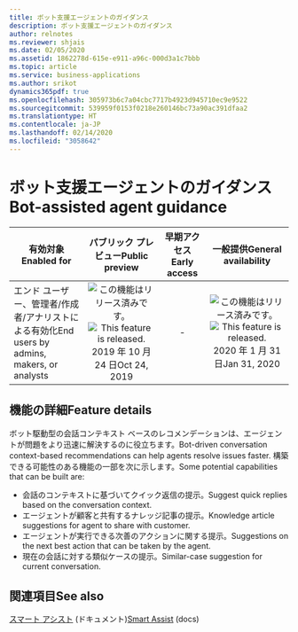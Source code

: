 ```yaml
---
title: ボット支援エージェントのガイダンス
description: ボット支援エージェントのガイダンス
author: relnotes
ms.reviewer: shjais
ms.date: 02/05/2020
ms.assetid: 1862278d-615e-e911-a96c-000d3a1c7bbb
ms.topic: article
ms.service: business-applications
ms.author: srikot
dynamics365pdf: true
ms.openlocfilehash: 305973b6c7a04cbc7717b4923d945710ec9e9522
ms.sourcegitcommit: 539959f0153f0218e260146bc73a90ac391dfaa2
ms.translationtype: HT
ms.contentlocale: ja-JP
ms.lasthandoff: 02/14/2020
ms.locfileid: "3058642"
---
```

# <a name="bot-assisted-agent-guidance"></a><span data-ttu-id="1093f-103">ボット支援エージェントのガイダンス</span><span class="sxs-lookup"><span data-stu-id="1093f-103">Bot-assisted agent guidance</span></span>


| <span data-ttu-id="1093f-104">有効対象</span><span class="sxs-lookup"><span data-stu-id="1093f-104">Enabled for</span></span>    |  <span data-ttu-id="1093f-105">パブリック プレビュー</span><span class="sxs-lookup"><span data-stu-id="1093f-105">Public preview</span></span> | <span data-ttu-id="1093f-106">早期アクセス</span><span class="sxs-lookup"><span data-stu-id="1093f-106">Early access</span></span> | <span data-ttu-id="1093f-107">一般提供</span><span class="sxs-lookup"><span data-stu-id="1093f-107">General availability</span></span> | 
| ---------- | :----------: |:----------: |:----------: |
|<span data-ttu-id="1093f-108">エンド ユーザー、管理者/作成者/アナリストによる有効化</span><span class="sxs-lookup"><span data-stu-id="1093f-108">End users by admins, makers, or analysts</span></span>|<span data-ttu-id="1093f-109">![この機能はリリース済みです。](/dynamics365-release-plan/media/green-checkmark.png "この機能はリリース済みです。")</span><span class="sxs-lookup"><span data-stu-id="1093f-109">![This feature is released.](/dynamics365-release-plan/media/green-checkmark.png "This feature is released.")</span></span> <span data-ttu-id="1093f-110">2019 年 10 月 24 日</span><span class="sxs-lookup"><span data-stu-id="1093f-110">Oct 24, 2019</span></span>|-| <span data-ttu-id="1093f-111">![この機能はリリース済みです。](/dynamics365-release-plan/media/green-checkmark.png "この機能はリリース済みです。")</span><span class="sxs-lookup"><span data-stu-id="1093f-111">![This feature is released.](/dynamics365-release-plan/media/green-checkmark.png "This feature is released.")</span></span> <span data-ttu-id="1093f-112">2020 年 1 月 31 日</span><span class="sxs-lookup"><span data-stu-id="1093f-112">Jan 31, 2020</span></span>|






## <a name="feature-details"></a><span data-ttu-id="1093f-113">機能の詳細</span><span class="sxs-lookup"><span data-stu-id="1093f-113">Feature details</span></span>
<!--feature detail start -->
<span data-ttu-id="1093f-114">ボット駆動型の会話コンテキスト ベースのレコメンデーションは、エージェントが問題をより迅速に解決するのに役立ちます。</span><span class="sxs-lookup"><span data-stu-id="1093f-114">Bot-driven conversation context-based recommendations can help agents resolve issues faster.</span></span> <span data-ttu-id="1093f-115">構築できる可能性のある機能の一部を次に示します。</span><span class="sxs-lookup"><span data-stu-id="1093f-115">Some potential capabilities that can be built are:</span></span>

- <span data-ttu-id="1093f-116">会話のコンテキストに基づいてクイック返信の提示。</span><span class="sxs-lookup"><span data-stu-id="1093f-116">Suggest quick replies based on the conversation context.</span></span>
- <span data-ttu-id="1093f-117">エージェントが顧客と共有するナレッジ記事の提示。</span><span class="sxs-lookup"><span data-stu-id="1093f-117">Knowledge article suggestions for agent to share with customer.</span></span>
- <span data-ttu-id="1093f-118">エージェントが実行できる次善のアクションに関する提示。</span><span class="sxs-lookup"><span data-stu-id="1093f-118">Suggestions on the next best action that can be taken by the agent.</span></span>
- <span data-ttu-id="1093f-119">現在の会話に対する類似ケースの提示。</span><span class="sxs-lookup"><span data-stu-id="1093f-119">Similar-case suggestion for current conversation.</span></span>
<!--feature detail end -->










## <a name="see-also"></a><span data-ttu-id="1093f-120">関連項目</span><span class="sxs-lookup"><span data-stu-id="1093f-120">See also</span></span>

<span data-ttu-id="1093f-121">[スマート アシスト](https://docs.microsoft.com/dynamics365/omnichannel/administrator/smart-assist) (ドキュメント)</span><span class="sxs-lookup"><span data-stu-id="1093f-121">[Smart Assist](https://docs.microsoft.com/dynamics365/omnichannel/administrator/smart-assist) (docs)</span></span>
